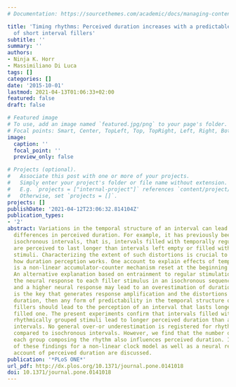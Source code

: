 ```yaml
---
# Documentation: https://sourcethemes.com/academic/docs/managing-content/

title: 'Timing rhythms: Perceived duration increases with a predictable temporal structure
  of short interval fillers'
subtitle: ''
summary: ''
authors:
- Ninja K. Horr
- Massimiliano Di Luca
tags: []
categories: []
date: '2015-10-01'
lastmod: 2021-04-13T01:06:33+02:00
featured: false
draft: false

# Featured image
# To use, add an image named `featured.jpg/png` to your page's folder.
# Focal points: Smart, Center, TopLeft, Top, TopRight, Left, Right, BottomLeft, Bottom, BottomRight.
image:
  caption: ''
  focal_point: ''
  preview_only: false

# Projects (optional).
#   Associate this post with one or more of your projects.
#   Simply enter your project's folder or file name without extension.
#   E.g. `projects = ["internal-project"]` references `content/project/deep-learning/index.md`.
#   Otherwise, set `projects = []`.
projects: []
publishDate: '2021-04-12T23:06:32.814104Z'
publication_types:
- '2'
abstract: Variations in the temporal structure of an interval can lead to remarkable
  differences in perceived duration. For example, it has previously been shown that
  isochronous intervals, that is, intervals filled with temporally regular stimuli,
  are perceived to last longer than intervals left empty or filled with randomly timed
  stimuli. Characterizing the extent of such distortions is crucial to understanding
  how duration perception works. One account to explain effects of temporal structure
  is a non-linear accumulator-counter mechanism reset at the beginning of every subinterval.
  An alternative explanation based on entrainment to regular stimulation posits that
  the neural response to each filler stimulus in an isochronous sequence is amplified
  and a higher neural response may lead to an overestimation of duration. If entrainment
  is the key that generates response amplification and the distortions in perceived
  duration, then any form of predictability in the temporal structure of interval
  fillers should lead to the perception of an interval that lasts longer than a randomly
  filled one. The present experiments confirm that intervals filled with fully predictable
  rhythmically grouped stimuli lead to longer perceived duration than anisochronous
  intervals. No general over-or underestimation is registered for rhythmically grouped
  compared to isochronous intervals. However, we find that the number of stimuli in
  each group composing the rhythm also influences perceived duration. Implications
  of these findings for a non-linear clock model as well as a neural response magnitude
  account of perceived duration are discussed.
publication: '*PLoS ONE*'
url_pdf: http://dx.plos.org/10.1371/journal.pone.0141018
doi: 10.1371/journal.pone.0141018
---
```

